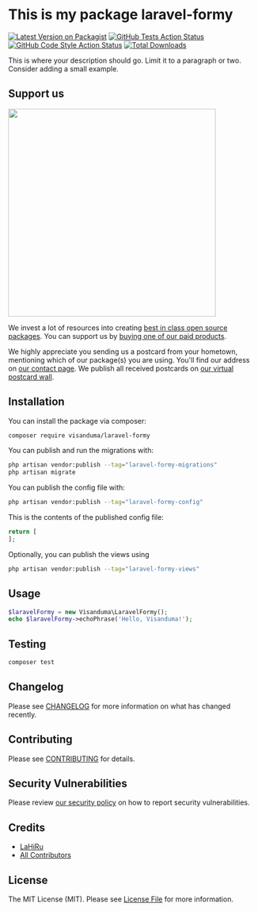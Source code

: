 # This is my package laravel-formy

[![Latest Version on Packagist](https://img.shields.io/packagist/v/visanduma/laravel-formy.svg?style=flat-square)](https://packagist.org/packages/visanduma/laravel-formy)
[![GitHub Tests Action Status](https://img.shields.io/github/workflow/status/visanduma/laravel-formy/run-tests?label=tests)](https://github.com/visanduma/laravel-formy/actions?query=workflow%3Arun-tests+branch%3Amain)
[![GitHub Code Style Action Status](https://img.shields.io/github/workflow/status/visanduma/laravel-formy/Check%20&%20fix%20styling?label=code%20style)](https://github.com/visanduma/laravel-formy/actions?query=workflow%3A"Check+%26+fix+styling"+branch%3Amain)
[![Total Downloads](https://img.shields.io/packagist/dt/visanduma/laravel-formy.svg?style=flat-square)](https://packagist.org/packages/visanduma/laravel-formy)

This is where your description should go. Limit it to a paragraph or two. Consider adding a small example.

## Support us

[<img src="https://github-ads.s3.eu-central-1.amazonaws.com/laravel-formy.jpg?t=1" width="419px" />](https://spatie.be/github-ad-click/laravel-formy)

We invest a lot of resources into creating [best in class open source packages](https://spatie.be/open-source). You can support us by [buying one of our paid products](https://spatie.be/open-source/support-us).

We highly appreciate you sending us a postcard from your hometown, mentioning which of our package(s) you are using. You'll find our address on [our contact page](https://spatie.be/about-us). We publish all received postcards on [our virtual postcard wall](https://spatie.be/open-source/postcards).

## Installation

You can install the package via composer:

```bash
composer require visanduma/laravel-formy
```

You can publish and run the migrations with:

```bash
php artisan vendor:publish --tag="laravel-formy-migrations"
php artisan migrate
```

You can publish the config file with:

```bash
php artisan vendor:publish --tag="laravel-formy-config"
```

This is the contents of the published config file:

```php
return [
];
```

Optionally, you can publish the views using

```bash
php artisan vendor:publish --tag="laravel-formy-views"
```

## Usage

```php
$laravelFormy = new Visanduma\LaravelFormy();
echo $laravelFormy->echoPhrase('Hello, Visanduma!');
```

## Testing

```bash
composer test
```

## Changelog

Please see [CHANGELOG](CHANGELOG.md) for more information on what has changed recently.

## Contributing

Please see [CONTRIBUTING](https://github.com/Visanduma/.github/blob/main/CONTRIBUTING.md) for details.

## Security Vulnerabilities

Please review [our security policy](../../security/policy) on how to report security vulnerabilities.

## Credits

- [LaHiRu](https://github.com/Visanduma)
- [All Contributors](../../contributors)

## License

The MIT License (MIT). Please see [License File](LICENSE.md) for more information.
